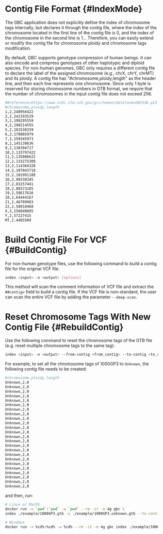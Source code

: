 # Contig File Format {#IndexMode}

The GBC application does not explicitly define the index of chromosome tags internally, but declares it through the contig file, where the index of the chromosome located in the first line of the contig file is 0, and the index of the chromosome in the second line is 1... Therefore, you can easily extend or modify the contig file for chromosome ploidy and chromosome tags modification.

By default, GBC supports genotype compression of human beings. It can also encode and compress genotypes of other haplotypic and diploid species. For non-human genomes, GBC only requires a different contig file to declare the label of the assigned chromosome (e.g., chrX, chrY, chrMT) and its ploidy. A contig file has "#chromosome,ploidy,length" as the header line, and then each line represents one chromosome. Since only 1 byte is reserved for storing chromosome numbers in GTB format, we require that the number of chromosomes in the input contig file does not exceed 256.

```bash
##reference=https://www.ncbi.nlm.nih.gov/grc/human/data?asm=GRCh38.p13
#chromosome,ploidy,length
1,2,248956422
2,2,242193529
3,2,198295559
4,2,190214555
5,2,181538259
6,2,170805979
7,2,159345973
8,2,145138636
9,2,138394717
10,2,133797422
11,2,135086622
12,2,133275309
13,2,114364328
14,2,107043718
15,2,101991189
16,2,90338345
17,2,83257441
18,2,80373285
19,2,58617616
20,2,64444167
21,2,46709983
22,2,50818468
X,2,156040895
Y,2,57227415
MT,2,4485509
```

# Build Contig File For VCF {#BuildContig}

For non-human genotype files, use the following command to build a contig file for the original VCF file.

```bash
index <input> -o <output> [options]
```

This method will scan the comment information of VCF file and extract the `##contig=` field to build a contig file. If the VCF file is non-standard, the user can scan the entire VCF file by adding the parameter `--deep-scan`.

# Reset Chromosome Tags With New Contig File {#RebuildContig}

Use the following command to reset the chromosome tags of the GTB file (e.g. reset multiple chromosome tags to the same tag):

```bash
index <input> -o <output> --from-contig <from_contig> --to-contig <to_contig> [options]
```

For example, to set all the chromosome tags of 1000GP3 to `Unknown`, the following contig file needs to be created:

```bash
#chromosome,ploidy,length
Unknown,2,0
Unknown,2,0
Unknown,2,0
Unknown,2,0
Unknown,2,0
Unknown,2,0
Unknown,2,0
Unknown,2,0
Unknown,2,0
Unknown,2,0
Unknown,2,0
Unknown,2,0
Unknown,2,0
Unknown,2,0
Unknown,2,0
Unknown,2,0
Unknown,2,0
Unknown,2,0
Unknown,2,0
Unknown,2,0
Unknown,2,0
Unknown,2,0
Unknown,2,0
Unknown,2,0
```

and then, run:

```bash
# Linux or MacOS
docker run -v `pwd`:`pwd` -w `pwd` --rm -it -m 4g gbc \
index ./example/1000GP3.gtb -o ./example/1000GP3.unknown.gtb --to-contig ./example/1000GP3.contig

# Windows
docker run -v %cd%:%cd% -w %cd% --rm -it -m 4g gbc index ./example/1000GP3.gtb -o ./example/1000GP3.unknown.gtb --to-contig ./example/1000GP3.contig
```